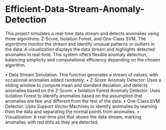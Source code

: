 # Efficient-Data-Stream-Anomaly-Detection

This project simulates a real-time data stream and detects anomalies using three algorithms: Z-Score, Isolation Forest, and One-Class SVM. The algorithms monitor the stream and identify unusual patterns or outliers in the data. A visualization displays the data stream and highlights detected anomalies in real-time. This system offers flexible anomaly detection, balancing simplicity and computational efficiency depending on the chosen algorithm.

•	Data Stream Simulation: This function generates a stream of values, with occasional anomalies added randomly.
•	Z-Score Anomaly Detector: Uses a sliding window to compute mean and standard deviation, and detects anomalies based on the Z-Score.
•	Isolation Forest Anomaly Detector: Uses Isolation Forest to identify anomalies based on the assumption that anomalies are few and different from the rest of the data.
•	One-Class SVM Detector: Uses Support Vector Machines to identify anomalies by learning from the data and separating the normal points from anomalies.
•	Visualization: A real-time plot that shows the data stream, marking anomalies with red dots as they are detected.
